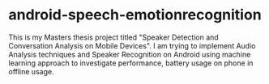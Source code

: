 android-speech-emotionrecognition
=================================

This is my Masters thesis project titled "Speaker Detection and Conversation Analysis on Mobile Devices". I am trying to implement Audio Analysis techniques and Speaker Recognition on Android using machine learning approach to investigate performance, battery usage on phone in offline usage.
